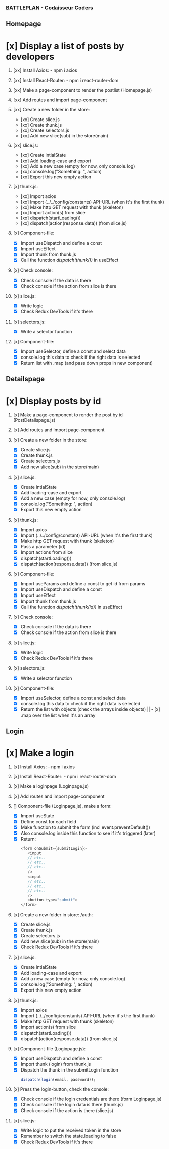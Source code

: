 ### BATTLEPLAN - Codaisseur Coders

## Homepage

# [x] Display a list of posts by developers

1. [xx] Install Axios: - npm i axios
2. [xx] Install React-Router: - npm i react-router-dom
3. [xx] Make a page-component to render the postlist (Homepage.js)
4. [xx] Add routes and import page-component
5. [xx] Create a new folder in the store:

   - [xx] Create slice.js
   - [xx] Create thunk.js
   - [xx] Create selectors.js
   - [xx] Add new slice(sub) in the store(main)

6. [xx] slice.js:

   - [xx] Create intialState
   - [xx] Add loading-case and export
   - [xx] Add a new case (empty for now, only console.log)
   - [xx] console.log("Something: ", action)
   - [xx] Export this new empty action

7. [x] thunk.js:

   - [xx] Import axios
   - [xx] Import (../../config/constants) API-URL (when it's the first thunk)
   - [xx] Make http GET request with thunk (skeleton)
   - [xx] Import action(s) from slice
   - [xx] dispatch(startLoading())
   - [xx] dispatch(action(response.data)) (from slice.js)

8. [x] Component-file:

   - [x] Import useDispatch and define a const
   - [x] Import useEffect
   - [x] Import thunk from thunk.js
   - [x] Call the function _dispatch(thunk())_ in useEffect

9. [x] Check console:

   - [x] Check console if the data is there
   - [x] Check console if the action from slice is there

10. [x] slice.js:

    - [x] Write logic
    - [x] Check Redux DevTools if it's there

11. [x] selectors.js:

    - [x] Write a selector function

12. [x] Component-file:

    - [x] Import useSelector, define a const and select data
    - [x] console.log this data to check if the right data is selected
    - [x] Return list with .map (and pass down props in new component)

## Detailspage

# [x] Display posts by id

1. [x] Make a page-component to render the post by id (PostDetailspage.js)
2. [x] Add routes and import page-component
3. [x] Create a new folder in the store:

   - [x] Create slice.js
   - [x] Create thunk.js
   - [x] Create selectors.js
   - [x] Add new slice(sub) in the store(main)

4. [x] slice.js:

   - [x] Create intialState
   - [x] Add loading-case and export
   - [x] Add a new case (empty for now, only console.log)
   - [x] console.log("Something: ", action)
   - [x] Export this new empty action

5. [x] thunk.js:

   - [x] Import axios
   - [x] Import (../../config/constant) API-URL (when it's the first thunk)
   - [x] Make http GET request with thunk (skeleton)
   - [x] Pass a parameter (id)
   - [x] Import actions from slice
   - [x] dispatch(startLoading())
   - [x] dispatch(action(response.data)) (from slice.js)

6. [x] Component-file:

   - [x] Import useParams and define a const to get id from params
   - [x] Import useDispatch and define a const
   - [x] Import useEffect
   - [x] Import thunk from thunk.js
   - [x] Call the function _dispatch(thunk(id))_ in useEffect

7. [x] Check console:

   - [x] Check console if the data is there
   - [x] Check console if the action from slice is there

8. [x] slice.js:

   - [x] Write logic
   - [x] Check Redux DevTools if it's there

9. [x] selectors.js:

   - [x] Write a selector function

10. [x] Component-file:

    - [x] Import useSelector, define a const and select data
    - [x] console.log this data to check if the right data is selected
    - [x] Return the list with objects (check the arrays inside objects) || - [x] .map over the list when it's an array

## Login

# [x] Make a login

1. [x] Install Axios: - npm i axios
2. [x] Install React-Router: - npm i react-router-dom
3. [x] Make a loginpage (Loginpage.js)
4. [x] Add routes and import page-component

5. [] Component-file (Loginpage.js), make a form:

   - [x] Import useState
   - [x] Define const for each field
   - [x] Make function to submit the form (incl event.preventDefault())
   - [x] Also console.log inside this function to see if it's triggered (later)
   - [x] Return:
     ```js
     <form onSubmit={submitLogin}>
        <input
        // etc..
        // etc..
        // etc..
        />
        <input
        // etc..
        // etc..
        // etc..
        />
        <button type="submit">
     </form>
     ```

6. [x] Create a new folder in store: /auth:

   - [x] Create slice.js
   - [x] Create thunk.js
   - [x] Create selectors.js
   - [x] Add new slice(sub) in the store(main)
   - [x] Check Redux DevTools if it's there

7. [x] slice.js:

   - [x] Create intialState
   - [x] Add loading-case and export
   - [x] Add a new case (empty for now, only console.log)
   - [x] console.log("Something: ", action)
   - [x] Export this new empty action

8. [x] thunk.js:

   - [x] Import axios
   - [x] Import (../../config/constants) API-URL (when it's the first thunk)
   - [x] Make http GET request with thunk (skeleton)
   - [x] Import action(s) from slice
   - [x] dispatch(startLoading())
   - [x] dispatch(action(response.data)) (from slice.js)

9. [x] Component-file (Loginpage.js):

   - [x] Import useDispatch and define a const
   - [x] Import thunk (login) from thunk.js
   - [x] Dispatch the thunk in the submitLogin function
     ```js
     dispatch(login(email, password));
     ```

10. [x] Press the login-button, check the console:

    - [x] Check console if the login credentials are there (form Loginpage.js)
    - [x] Check console if the login data is there (thunk.js)
    - [x] Check console if the action is there (slice.js)

11. [x] slice.js:

    - [x] Write logic to put the received token in the store
    - [x] Remember to switch the state.loading to false
    - [x] Check Redux DevTools if it's there
